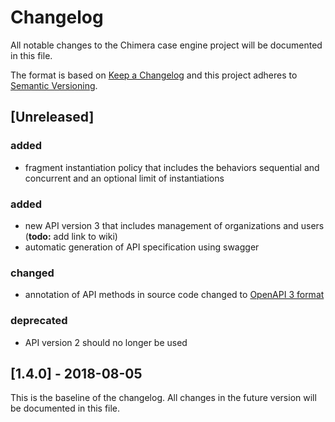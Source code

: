 # Changelog
All notable changes to the Chimera case engine project will be documented in this file.

The format is based on [Keep a Changelog](http://keepachangelog.com/en/1.0.0/)
and this project adheres to [Semantic Versioning](http://semver.org/spec/v2.0.0.html).

## [Unreleased]

### added
- fragment instantiation policy that includes the behaviors sequential and concurrent and an optional limit of instantiations  

### added
- new API version 3 that includes management of organizations and users (**todo:** add link to wiki)
- automatic generation of API specification using swagger

### changed
- annotation of API methods in source code changed to [OpenAPI 3 format](https://github.com/OAI/OpenAPI-Specification/tree/3.0.0) 

### deprecated
- API version 2 should no longer be used

## [1.4.0] - 2018-08-05

This is the baseline of the changelog. All changes in the future version will be documented in this file.
